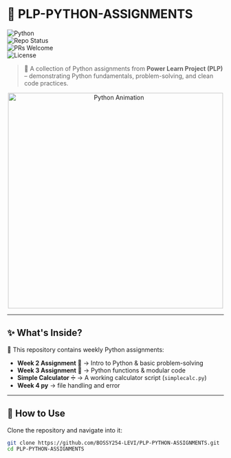 # 🐍 PLP-PYTHON-ASSIGNMENTS  

![Python](https://img.shields.io/badge/Python-3.10%2B-blue?logo=python)  
![Repo Status](https://img.shields.io/badge/Status-Active-success?style=flat-square)  
![PRs Welcome](https://img.shields.io/badge/PRs-Welcome-brightgreen?style=flat-square)  
![License](https://img.shields.io/badge/License-MIT-yellow.svg)  

> 📘 A collection of Python assignments from **Power Learn Project (PLP)** – demonstrating Python fundamentals, problem-solving, and clean code practices.  

<p align="center">
  <img src="https://media.giphy.com/media/coxQHKASG60HrHtvkt/giphy.gif" width="500" alt="Python Animation">
</p>  

---

## ✨ What's Inside?  

📂 This repository contains weekly Python assignments:  

- **Week 2 Assignment** 📝 → Intro to Python & basic problem-solving  
- **Week 3 Assignment** 🔧 → Python functions & modular code  
- **Simple Calculator** ➗ → A working calculator script (`simplecalc.py`)
- **Week 4 py**  → file handling and error            

---

## 🚀 How to Use  

Clone the repository and navigate into it:  

```bash
git clone https://github.com/BOSSY254-LEVI/PLP-PYTHON-ASSIGNMENTS.git
cd PLP-PYTHON-ASSIGNMENTS
